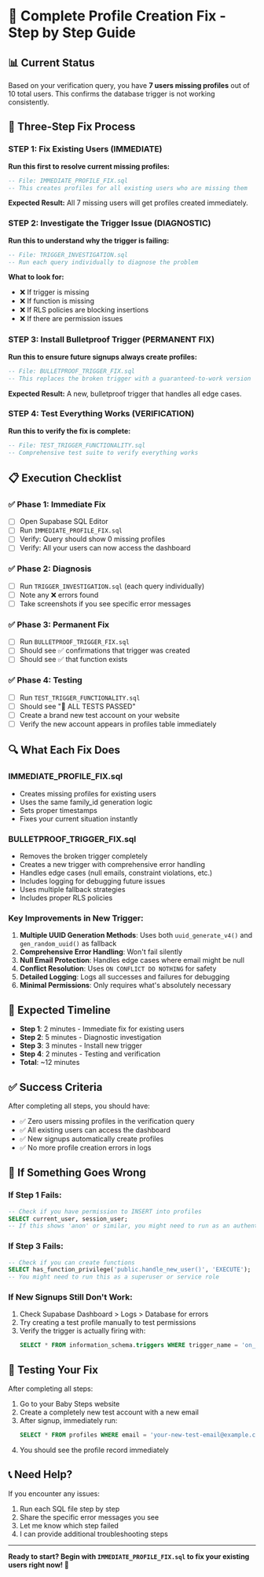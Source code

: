 # 🔧 Complete Profile Creation Fix - Step by Step Guide

## 📊 Current Status
Based on your verification query, you have **7 users missing profiles** out of 10 total users. This confirms the database trigger is not working consistently.

## 🎯 Three-Step Fix Process

### STEP 1: Fix Existing Users (IMMEDIATE)
**Run this first to resolve current missing profiles:**

```sql
-- File: IMMEDIATE_PROFILE_FIX.sql
-- This creates profiles for all existing users who are missing them
```

**Expected Result:** All 7 missing users will get profiles created immediately.

### STEP 2: Investigate the Trigger Issue (DIAGNOSTIC)
**Run this to understand why the trigger is failing:**

```sql
-- File: TRIGGER_INVESTIGATION.sql  
-- Run each query individually to diagnose the problem
```

**What to look for:**
- ❌ If trigger is missing
- ❌ If function is missing  
- ❌ If RLS policies are blocking insertions
- ❌ If there are permission issues

### STEP 3: Install Bulletproof Trigger (PERMANENT FIX)
**Run this to ensure future signups always create profiles:**

```sql
-- File: BULLETPROOF_TRIGGER_FIX.sql
-- This replaces the broken trigger with a guaranteed-to-work version
```

**Expected Result:** A new, bulletproof trigger that handles all edge cases.

### STEP 4: Test Everything Works (VERIFICATION)
**Run this to verify the fix is complete:**

```sql
-- File: TEST_TRIGGER_FUNCTIONALITY.sql
-- Comprehensive test suite to verify everything works
```

## 📋 Execution Checklist

### ✅ Phase 1: Immediate Fix
- [ ] Open Supabase SQL Editor
- [ ] Run `IMMEDIATE_PROFILE_FIX.sql`
- [ ] Verify: Query should show 0 missing profiles
- [ ] Verify: All your users can now access the dashboard

### ✅ Phase 2: Diagnosis  
- [ ] Run `TRIGGER_INVESTIGATION.sql` (each query individually)
- [ ] Note any ❌ errors found
- [ ] Take screenshots if you see specific error messages

### ✅ Phase 3: Permanent Fix
- [ ] Run `BULLETPROOF_TRIGGER_FIX.sql`
- [ ] Should see ✅ confirmations that trigger was created
- [ ] Should see ✅ that function exists

### ✅ Phase 4: Testing
- [ ] Run `TEST_TRIGGER_FUNCTIONALITY.sql`
- [ ] Should see "🎉 ALL TESTS PASSED"
- [ ] Create a brand new test account on your website
- [ ] Verify the new account appears in profiles table immediately

## 🔍 What Each Fix Does

### IMMEDIATE_PROFILE_FIX.sql
- Creates missing profiles for existing users
- Uses the same family_id generation logic
- Sets proper timestamps
- Fixes your current situation instantly

### BULLETPROOF_TRIGGER_FIX.sql  
- Removes the broken trigger completely
- Creates a new trigger with comprehensive error handling
- Handles edge cases (null emails, constraint violations, etc.)
- Includes logging for debugging future issues
- Uses multiple fallback strategies
- Includes proper RLS policies

### Key Improvements in New Trigger:
1. **Multiple UUID Generation Methods**: Uses both `uuid_generate_v4()` and `gen_random_uuid()` as fallback
2. **Comprehensive Error Handling**: Won't fail silently
3. **Null Email Protection**: Handles edge cases where email might be null
4. **Conflict Resolution**: Uses `ON CONFLICT DO NOTHING` for safety
5. **Detailed Logging**: Logs all successes and failures for debugging
6. **Minimal Permissions**: Only requires what's absolutely necessary

## 🚨 Expected Timeline
- **Step 1**: 2 minutes - Immediate fix for existing users
- **Step 2**: 5 minutes - Diagnostic investigation  
- **Step 3**: 3 minutes - Install new trigger
- **Step 4**: 2 minutes - Testing and verification
- **Total**: ~12 minutes

## ✅ Success Criteria

After completing all steps, you should have:
- ✅ Zero users missing profiles in the verification query
- ✅ All existing users can access the dashboard
- ✅ New signups automatically create profiles
- ✅ No more profile creation errors in logs

## 🔧 If Something Goes Wrong

### If Step 1 Fails:
```sql
-- Check if you have permission to INSERT into profiles
SELECT current_user, session_user;
-- If this shows 'anon' or similar, you might need to run as an authenticated user
```

### If Step 3 Fails:
```sql
-- Check if you can create functions
SELECT has_function_privilege('public.handle_new_user()', 'EXECUTE');
-- You might need to run this as a superuser or service role
```

### If New Signups Still Don't Work:
1. Check Supabase Dashboard > Logs > Database for errors
2. Try creating a test profile manually to test permissions
3. Verify the trigger is actually firing with: 
   ```sql
   SELECT * FROM information_schema.triggers WHERE trigger_name = 'on_auth_user_created';
   ```

## 🎯 Testing Your Fix

After completing all steps:
1. Go to your Baby Steps website
2. Create a completely new test account with a new email
3. After signup, immediately run:
   ```sql
   SELECT * FROM profiles WHERE email = 'your-new-test-email@example.com';
   ```
4. You should see the profile record immediately

## 📞 Need Help?

If you encounter any issues:
1. Run each SQL file step by step
2. Share the specific error messages you see
3. Let me know which step failed
4. I can provide additional troubleshooting steps

---

**Ready to start? Begin with `IMMEDIATE_PROFILE_FIX.sql` to fix your existing users right now! 🚀**
